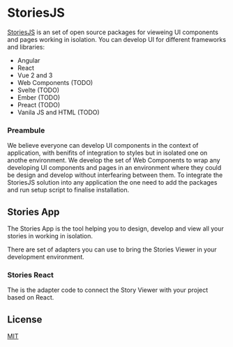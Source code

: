 # StoriesJS
[StoriesJS](https://storiesjs.org) is an set of open source packages for vieweing UI components and pages working in isolation. You can develop UI for different frameworks and libraries:
- Angular
- React
- Vue 2 and 3
- Web Components (TODO)
- Svelte (TODO)
- Ember (TODO)
- Preact (TODO)
- Vanila JS and HTML (TODO)

### Preambule
We believe everyone can develop UI components in the context of application, with benifits of integration to styles but in isolated one on anothe environment. We develop the set of Web Components to wrap any developing UI components and pages in an environment where they could be design and develop without interfearing between them. To integrate the StoriesJS solution into any application the one need to add the packages and run setup script to finalise installation.

## Stories App
The Stories App is the tool helping you to design, develop and view all your stories in working in isolation.

There are set of adapters you can use to bring the Stories Viewer in your development environment.

### Stories React
The is the adapter code to connect the Story Viewer with your project based on React.

## License

[MIT](https://github.com/storiesjs/stories/blob/main/LICENSE)